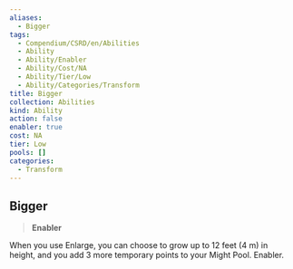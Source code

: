 ```yaml
---
aliases:
  - Bigger
tags:
  - Compendium/CSRD/en/Abilities
  - Ability
  - Ability/Enabler
  - Ability/Cost/NA
  - Ability/Tier/Low
  - Ability/Categories/Transform
title: Bigger
collection: Abilities
kind: Ability
action: false
enabler: true
cost: NA
tier: Low
pools: []
categories:
  - Transform
---
```

## Bigger  
>**Enabler**
  
When you use Enlarge, you can choose to grow up to 12 feet (4 m) in height, and you add 3 more temporary points to your Might Pool. Enabler.